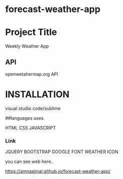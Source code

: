 # forecast-weather-app

# Project Title

Weekly Weather App

## API

openwetahermap.org API

# INSTALLATION

visual studio code/sublime

 ##languages uses.

HTML
CSS
JAVASCRIPT 

### Link

JQUERY
BOOTSTRAP
GOOGLE FONT
WEATHER ICON

you can see web here..

https://amnaajmal.github.io/forecast-weather-app/

